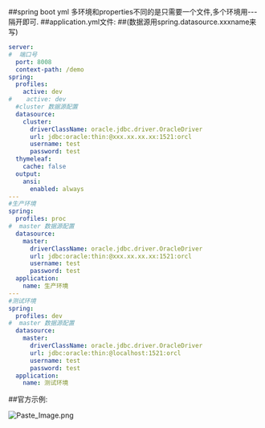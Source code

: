##spring boot yml 多环境和properties不同的是只需要一个文件,多个环境用---隔开即可.
##application.yml文件:
##(数据源用spring.datasource.xxxname来写)
```yaml
server:
#  端口号
  port: 8008
  context-path: /demo
spring:
  profiles:
    active: dev
#    active: dev
  #cluster 数据源配置
  datasource:
    cluster:
      driverClassName: oracle.jdbc.driver.OracleDriver
      url: jdbc:oracle:thin:@xxx.xx.xx.xx:1521:orcl
      username: test
      password: test
  thymeleaf:
    cache: false
  output:
    ansi:
      enabled: always
---
#生产环境
spring:
  profiles: proc
#  master 数据源配置
  datasource:
    master:
      driverClassName: oracle.jdbc.driver.OracleDriver
      url: jdbc:oracle:thin:@xxx.xx.xx.xx:1521:orcl
      username: test
      password: test
  application:
    name: 生产环境
---
#测试环境
spring:
  profiles: dev
#  master 数据源配置
  datasource:
    master:
      driverClassName: oracle.jdbc.driver.OracleDriver
      url: jdbc:oracle:thin:@localhost:1521:orcl
      username: test
      password: test
  application:
    name: 测试环境
```
##官方示例:

![Paste_Image.png](http://upload-images.jianshu.io/upload_images/4033179-c7f29d921bcf4ae8.png?imageMogr2/auto-orient/strip%7CimageView2/2/w/1240)